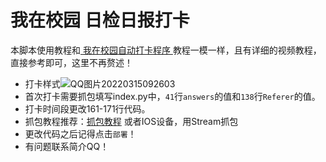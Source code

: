 # 我在校园 日检日报打卡

本脚本使用教程和[ 我在校园自动打卡程序 ](https://github.com/bean661/WoZaiXiaoYuanPuncher)教程一模一样，且有详细的视频教程，直接参考即可，这里不再赘述！

- 打卡样式![QQ图片20220315092603](https://gitee.com/Bean6560/images/raw/master/typora/QQ%E5%9B%BE%E7%89%8720220315092603.jpg)
- 首次打卡需要抓包填写index.py中，`41`行`answers`的值和`138`行`Referer`的值。
- 打卡时间段更改161-171行代码。
- 抓包教程推荐：[抓包教程](https://gitee.com/dominic548/autocheck#一fiddler-抓包工具) 或者IOS设备，用Stream抓包
- 更改代码之后记得点击`部署`！
- 有问题联系简介QQ！ 
